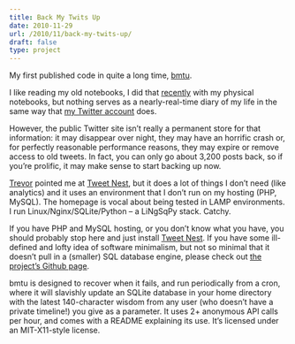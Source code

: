 ```yaml
---
title: Back My Twits Up
date: 2010-11-29
url: /2010/11/back-my-twits-up/
draft: false
type: project
---
```

My first published code in quite a long time, [bmtu][1].

I like reading my old notebooks, I did that [recently][2] with my physical notebooks, but nothing serves as a nearly-real-time diary of my life in the same way that [my Twitter account][3] does.

However, the public Twitter site isn&rsquo;t really a permanent store for that information: it may disappear over night, they may have an horrific crash or, for perfectly reasonable performance reasons, they may expire or remove access to old tweets. In fact, you can only go about 3,200 posts back, so if you&rsquo;re prolific, it may make sense to start backing up now.

[Trevor][4] pointed me at [Tweet Nest][5], but it does a lot of things I don&rsquo;t need (like analytics) and it uses an environment that I don&rsquo;t run on my hosting (PHP, MySQL). The homepage is vocal about being tested in LAMP environments. I run Linux/Nginx/SQLite/Python &#8211; a LiNgSqPy stack. Catchy.

If you have PHP and MySQL hosting, or you don&rsquo;t know what you have, you should probably stop here and just install [Tweet Nest][5]. If you have some ill-defined and lofty idea of software minimalism, but not so minimal that it doesn&rsquo;t pull in a (smaller) SQL database engine, please check out [the project&rsquo;s Github page][1].

bmtu is designed to recover when it fails, and run periodically from a cron, where it will slavishly update an SQLite database in your home directory with the latest 140-character wisdom from any user (who doesn&rsquo;t have a private timeline!) you give as a parameter. It uses 2+ anonymous API calls per hour, and comes with a README explaining its use. It&rsquo;s licensed under an MIT-X11-style license.

 [1]: https://github.com/insom/bmtu
 [2]: http://instagr.am/p/YZVv/
 [3]: https://twitter.com/insom
 [4]: http://www.trovster.com/
 [5]: http://pongsocket.com/tweetnest/


